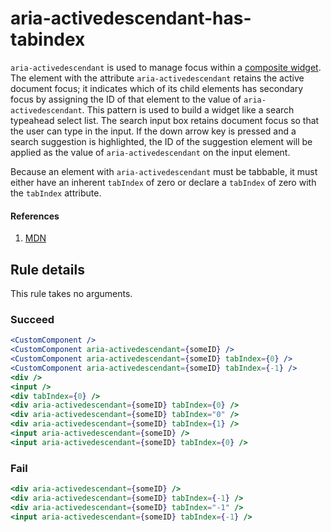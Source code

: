 # aria-activedescendant-has-tabindex

`aria-activedescendant` is used to manage focus within a [composite widget](https://www.w3.org/TR/wai-aria/#composite).
The element with the attribute `aria-activedescendant` retains the active document
focus; it indicates which of its child elements has secondary focus by assigning
the ID of that element to the value of `aria-activedescendant`. This pattern is
used to build a widget like a search typeahead select list. The search input box
retains document focus so that the user can type in the input. If the down arrow
key is pressed and a search suggestion is highlighted, the ID of the suggestion
element will be applied as the value of `aria-activedescendant` on the input
element.

Because an element with `aria-activedescendant` must be tabbable, it must either
have an inherent `tabIndex` of zero or declare a `tabIndex` of zero with the `tabIndex`
attribute.

#### References
1. [MDN](https://developer.mozilla.org/en-US/docs/Web/Accessibility/ARIA/ARIA_Techniques/Using_the_aria-activedescendant_attribute)

## Rule details

This rule takes no arguments.

### Succeed
```jsx
<CustomComponent />
<CustomComponent aria-activedescendant={someID} />
<CustomComponent aria-activedescendant={someID} tabIndex={0} />
<CustomComponent aria-activedescendant={someID} tabIndex={-1} />
<div />
<input />
<div tabIndex={0} />
<div aria-activedescendant={someID} tabIndex={0} />
<div aria-activedescendant={someID} tabIndex="0" />
<div aria-activedescendant={someID} tabIndex={1} />
<input aria-activedescendant={someID} />
<input aria-activedescendant={someID} tabIndex={0} />
```

### Fail
```jsx
<div aria-activedescendant={someID} />
<div aria-activedescendant={someID} tabIndex={-1} />
<div aria-activedescendant={someID} tabIndex="-1" />
<input aria-activedescendant={someID} tabIndex={-1} />
```
